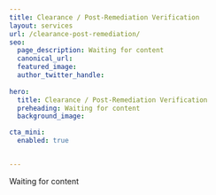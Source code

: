 ```yaml
---
title: Clearance / Post-Remediation Verification
layout: services
url: /clearance-post-remediation/
seo:
  page_description: Waiting for content
  canonical_url:
  featured_image:
  author_twitter_handle:
  
hero:
  title: Clearance / Post-Remediation Verification
  preheading: Waiting for content
  background_image: 

cta_mini:
  enabled: true


---
```


Waiting for content